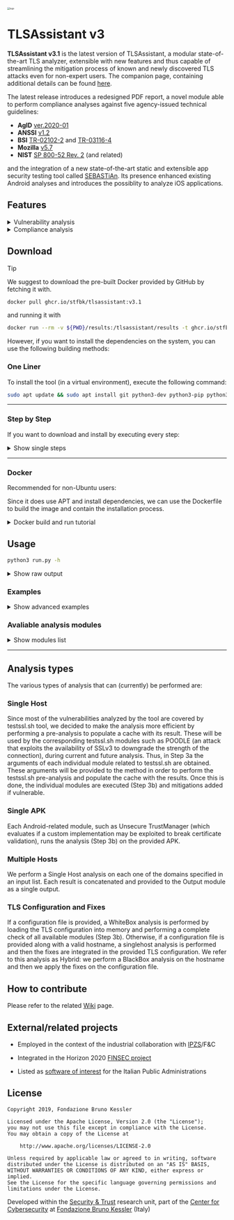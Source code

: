 <img src="assets/logo.png" alt="logo" style="zoom:35%;" />

# TLSAssistant v3

**TLSAssistant v3.1** is the latest version of TLSAssistant, a modular state-of-the-art TLS analyzer, extensible with new features and thus capable of streamlining the mitigation process of known and newly discovered TLS attacks even for non-expert users. The companion page, containing additional details can be found [here](https://st.fbk.eu/tools/TLSAssistant/).

The latest release introduces a redesigned PDF report, a novel module able to perform compliance analyses against five agency-issued technical guidelines:
- **AgID** [ver.2020-01](https://cert-agid.gov.it/wp-content/uploads/2020/11/AgID-RACCSECTLS-01.pdf)
- **ANSSI** [v1.2](https://cyber.gouv.fr/sites/default/files/2017/07/anssi-guide-recommandations_de_securite_relatives_a_tls-v1.2.pdf)
- **BSI** [TR-02102-2](https://www.bsi.bund.de/SharedDocs/Downloads/EN/BSI/Publications/TechGuidelines/TG02102/BSI-TR-02102-2.html) and [TR-03116-4](https://www.bsi.bund.de/SharedDocs/Downloads/DE/BSI/Publikationen/TechnischeRichtlinien/TR03116/BSI-TR-03116-4.html)
- **Mozilla** [v5.7](https://wiki.mozilla.org/Security/Server_Side_TLS)
- **NIST** [SP 800-52 Rev. 2](https://nvlpubs.nist.gov/nistpubs/SpecialPublications/NIST.SP.800-52r2.pdf) (and related)

and the integration of a new state-of-the-art static and extensible app security testing tool called [SEBASTiAn](https://github.com/talos-security/SEBASTiAn). Its presence enhanced existing Android analyses and introduces the possiblity to analyze iOS applications.


## Features
<details>

<summary>Vulnerability analysis</summary>

![vulnerability_report](assets/report_vuln.png)
*Vulnerability analysis report*

TLSAssistant is capable of identifying a wide range of TLS vulnerabilities and generating actionable reports that can assist the system administrators in correctly and easily fixing their configurations.

The list of detectable issues is:
- Android applications (.apk)
  - Accepting all SSL certificates
  - Allow all hostname
  - Certificate or keyStore disclosure
  - Crypto ECB ciphers
  - Debuggable application
  - Default HTTP scheme
  - Insecure connection
  - Insecure HostnameVerifier
  - Insecure SocketFactory
  - Insecure Socket
  - Invalid server certificate
  - Obfuscated Code
  - SSL GetInsecure Method
  - Weak Algorithms
  - WebView SSL Errors
- iOS applications (.ipa)
  - Allow HTTP Plist
  - Insecure connection Plist
  - Insecure TLS version Plist
  - No forward secrecy Plist
  - Weak crypto
- Webservers
  - 3SHAKE
  - ALPACA
  - BEAST
  - BREACH
  - CCS Injection
  - Certificate Transparency
  - CRIME
  - DROWN
  - FREAK
  - Heartbleed
  - HSTS preloading
  - HSTS set
  - HTTPS enforced
  - LOGJAM
  - LUCKY13
  - BAR MITZVAH
  - RC4 NOMORE
  - Padding oracle (SSL and TLS POODLE)
  - Perfect Forward Secrecy
  - RACCOON
  - SSL RENEGOTIATION
  - ROBOT
  - SLOTH
  - SWEET32
  - TICKETBLEED

</details>
<details>

<summary>Compliance analysis</summary>

![compliance_report](assets/report_compliance.png)
*Compliance analysis report*

TLSAssistant is able to perform an automated compliance analysis against fivefive agency-issued technical guidelines:
- **AgID** [ver.2020-01](https://cert-agid.gov.it/wp-content/uploads/2020/11/AgID-RACCSECTLS-01.pdf)
- **ANSSI** [v1.2](https://cyber.gouv.fr/sites/default/files/2017/07/anssi-guide-recommandations_de_securite_relatives_a_tls-v1.2.pdf)
- **BSI** [TR-02102-2](https://www.bsi.bund.de/SharedDocs/Downloads/EN/BSI/Publications/TechGuidelines/TG02102/BSI-TR-02102-2.html) and [TR-03116-4](https://www.bsi.bund.de/SharedDocs/Downloads/DE/BSI/Publikationen/TechnischeRichtlinien/TR03116/BSI-TR-03116-4.html)
- **Mozilla** [v5.7](https://wiki.mozilla.org/Security/Server_Side_TLS)
- **NIST** [SP 800-52 Rev. 2](https://nvlpubs.nist.gov/nistpubs/SpecialPublications/NIST.SP.800-52r2.pdf) (and related)

It supports the following use-cases:
- **compare-to-one** - compare an already existing configuration against a single guideline. The output consists of a report that highlights the differences between the current and the target configuration and guides the system administrator towards closing the gap;
- **compare-to-many** - similar to the *compare-to-one* but considering multiple guidelines;
- **generate-after-one** - generate a working configuration compliant with a single guideline, taking into account any additional narrowing set by the user;
- **generate-after-many** - similar to the *generate-after-one* but considering multiple guidelines.

</details>

## Download

> [!TIP]
> We suggest to download the pre-built Docker provided by GitHub by fetching it with.
> ```bash
> docker pull ghcr.io/stfbk/tlsassistant:v3.1
> ```
> and running it with
> ```bash
> docker run --rm -v ${PWD}/results:/tlsassistant/results -t ghcr.io/stfbk/tlsassistant:v3.1 -s www.fbk.eu
> ```

However, if you want to install the dependencies on the system, you can use the following building methods:
### One Liner
To install the tool (in a virtual environment), execute the following command:
```bash
sudo apt update && sudo apt install git python3-dev python3-pip python3-venv -y && git clone https://github.com/stfbk/tlsassistant.git && cd tlsassistant && python3 -m venv venv && source venv/bin/activate && pip3 install -r requirements.txt && python3 install.py -v
```
---
### Step by Step
If you want to download and install by executing every step:
<details>

<summary>Show single steps</summary>

0. Install git
```bash
sudo apt update && sudo apt-get install git -y
```
1. Download the tool by running

```bash
git clone https://github.com/stfbk/tlsassistant.git && cd tlsassistant
```
2. Install python
  ```bash
  sudo apt update && sudo apt-get install python3-dev python3-pip python3-venv -y
  ```
3. Optional but recommended: Create a virtual environment
  ```bash
  python3 -m venv venv
  ```
  and activate the virtual environment
  ```bash
  source venv/bin/activate
  ```
4. Install the requirements
  ```bash
  pip3 install -r requirements.txt
  ```
5. Run the installer
  ```bash
  python3 install.py
  ```
</details>

---

### Docker

Recommended for non-Ubuntu users:

Since it does use APT and install dependencies, we can use the Dockerfile to build the image and contain the installation process.

<details>
<summary>Docker build and run tutorial</summary>

clone the repository:

```bash
  git clone https://github.com/stfbk/tlsassistant.git && cd tlsassistant
```
Build the docker image:
```bash
  docker build -t tlsassistant .
```
Run the docker image:

```bash
docker run --rm -v ${PWD}/results:/tlsassistant/results -t tlsassistant -s www.fbk.eu
```
add all the `args` that we want to pass after the `tlsassistant` keyword.


We can use the `-v` flag to mount directories with the TLS configuration files.

```bash
docker run --rm -v ${PWD}/results:/tlsassistant/results -v ${PWD}/configurations_to_mount:/tlsassistant/config_mounted -t tlsassistant -f config_mounted/apache.conf
```
</details>

## Usage
```bash
python3 run.py -h
```
<details>

<summary>Show raw output</summary>

```
usage: TLSAssistant [-h] [--version] [-v] [--openssl OPENSSL | --ignore-openssl] [-ot {pdf,html}] [-o OUTPUT] [--group-by {host,module}] (-s SERVER | -f FILE | -d DOMAIN_FILE | -l [LIST] | -a APK) [--apply-fix [APPLY_FIX]]
                    [-c CONFIGURATION | -m CONFIGURATION [CONFIGURATION ...]] [-e EXCLUDE [EXCLUDE ...]] [--stix] [--webhook [WEBHOOK]] [--prometheus [PROMETHEUS]] [--config_type {apache,nginx,auto}] [--guidelines COMPLIANCE_ARGS]
                    [--apache] [--security COMPLIANCE_ARGS] [--output_config COMPLIANCE_ARGS] [--certificate_index COMPLIANCE_ARGS] [--custom_guidelines COMPLIANCE_ARGS] [--use_cache] [--clean] [--no_psk]

TLSAssistant Help

optional arguments:
  -h, --help            show this help message and exit
  --version             show program's version number and exit
  -v, --verbosity       increase output verbosity
  --openssl OPENSSL, --openssl-version OPENSSL
                        Add openSSL version to consider if configuration analysis is asked.
  --ignore-openssl      During configuration analysis, ignore openssl version completely.
  -ot {pdf,html}, --output-type {pdf,html}
                        The type of the report output.
                        Output type can be omitted and can be obtained by --output extension.
  -o OUTPUT, --output OUTPUT
                        Set report path.
  --group-by {host,module}
                        Choose how to group results by.
  -s SERVER, --server SERVER
                        The hostname, target of the analysis.
  -f FILE, --file FILE  The configuration to analyze.
  -d DOMAIN_FILE, --domain_file DOMAIN_FILE
                        The file path which has the hostname to analyze.
  -l [LIST], --list [LIST]
                        List all modules or print an help of a module.
                        For Example
                        -l freak
  -a APP, --app APP     The apk/ipa path, target of the analysis.
  --apply-fix [APPLY_FIX]
                        Apply fix in the current configuration.
                         Give a path if using -s.
                        i.e.
                          python3 run.py -s fbk.eu --apply-fix myconf.conf
  -c CONFIGURATION, --conf CONFIGURATION, --configuration CONFIGURATION
                        Configuration path.
  -m CONFIGURATION [CONFIGURATION ...], --modules CONFIGURATION [CONFIGURATION ...]
                        List of modules to run
                        For example
                          -m breach crime freak
  -e EXCLUDE [EXCLUDE ...], --exclude EXCLUDE [EXCLUDE ...]
                        List of modules to exclude
                        For example
                          -e breach crime
  --stix                Generate STIX2 compliant output.
  --webhook [WEBHOOK]   Add a webhook url to send the results.
  --prometheus [PROMETHEUS]
                        Generate the prometheus output in a default path or in the specified path.
  --config_type {apache,nginx,auto}
                        Define the type of configuration to analyze.
  --guidelines COMPLIANCE_ARGS
                        A string containing the names of the guidelines that should be checked in the form: guideline_version1_version2 in the case of multiple guidelines they should be comma separated. Use "list" for a list of valid strings and "aliases" for a list of aliases.
  --apache              Default to False. If True the output configuration will have apache syntax, if false nginx will be used.
  --security COMPLIANCE_ARGS
                        Default to True. If False the legacy level priority will be used
  --output_config COMPLIANCE_ARGS
                        Where to save the output configuration file, only needed for generate one/many
  --certificate_index COMPLIANCE_ARGS
                        The index of the certificate to use for the analysis, only needed if the website has multiple certificates.Default to 1  (first certificate).
  --custom_guidelines COMPLIANCE_ARGS
                        A path to a custom guideline file, only needed if the user wants to use a custom guideline.
  --use_cache           Default to False. If True the program will use the cached testssl analysis, if False the cache will be ignored.
  --clean               Default to False. If True the program will remove the cached testssl analysis for this host.
  --no_psk              Default to False. If True the program will not consider PSK ciphersuites during analysis.

```
</details>

### Examples 
<details>
<summary>Show advanced examples</summary>

- Perform a **server** analysis

```bash
python3 run.py -s fbk.eu
```
<sub>If no configuration or module list provided, `default_server.json` is loaded.</sub>

- Perform a **configuration file** analysis

Here we specify the openssl version of the system which runs the web server.
```bash
python3 run.py -f my_apache_conf.conf --openssl 1.1.1
```

We can also **ignore the openssl version**, assuming the weakest version:
```bash
python3 run.py -f my_apache_conf.conf --ignore-openssl
```

- Perform a **TLS configuration file** analysis and **apply fixes**

By default, the configuration analyzed is changed in place.
```bash
python3 run.py -f my_apache_conf.conf --apply-fix
```

We can specify an **output** path of the fixed configuration:

```bash
python3 run.py -f my_apache_conf.conf --apply-fix my_output_conf.conf
```
- Perform an analysis by **selecting modules**

```bash
python3 run.py -s fbk.eu -m breach crime freak poodle hsts_preloading
```

Or by selecting a **TLSAssistant configuration file**:

```bash
python3 run.py -s fbk.eu -c default_server.json 
```

We can also **exclude some modules** without editing the configuration file:

```bash
python3 run.py -s fbk.eu -c default_server.json -e hsts_preloading
```

get the **full module list** with:
```bash
python3 run.py -l
```

- Perform an analysis with **subdomain enumeration**

```bash
python3 run.py -s *.fbk.eu
```

- Perform an analysis on a **.apk/.ipa file**

```bash
python3 run.py -a my_app[.apk/.ipa]
```

<sub>If no configuration or module list provided, `default_android.json` is loaded.</sub>

- Analyze **all domains in a file** (one per line, including subdomains enumeration)

Assuming the file `domains_list.log` looks like this:
```
music.amazon.it
facebook.com
*.fbk.eu
```
we execute:

```bash
python3 run.py -d domains_list.log
```

- Check the **compliance** of an existing deployment against AgID TLS guidelines

```bash
python3 run.py -m compare_one --guidelines agid -s www.example.com --ignore-openssl
```

- Generate a new configuration, already **compliant** with NIST guidelines

```bash
python3 run.py -m generate_one --guidelines nist --output_conf compliant_config.conf --openssl-version 3.0.2 -s placeholder
```

</details>


### Avaliable analysis modules

<details>
<summary>Show modules list</summary>

```bash
python3 run.py -l
```

Results:

```
Here's a list of all the modules available:
Android:
        accepting_all_certificates
        allow_all_hostname
        certificate_keystore_disclosure
        crypto_ecb_cipher
        debuggable_application
        default_scheme_http
        insecure_connection
        insecure_hostname_verifier
        insecure_socket_factory
        insecure_socket
        invalid_server_certificate
        obfuscated_code
        ssl_getinsecure_method
        weak_algorithms
        webview_ssl_errors
Compliance:
        compare_one
        compare_many
        generate_one
        generate_many
iOS:
        allow_http_plist
        allow_connection_plist
        allow_tls_version_plist
        no_forward_secrecy_plist
        weak_crypto
Server:
        3shake
        alpaca
        beast
        breach
        ccs_injection
        certificate_transparency
        crime
        drown
        freak
        heartbleed
        hsts_preloading
        hsts_set
        https_enforced
        logjam
        lucky13
        mitzvah
        nomore
        padding_oracle
        pfs
        sslpoodle
        tlspoodle
        raccoon
        renegotiation
        robot
        sloth
        sweet32
        ticketbleed
Use 
        -l module_name
 to read the details.
```

</details>

---

## Analysis types
The various types of analysis that can (currently) be performed are:

### Single Host
Since most of the vulnerabilities analyzed by the tool are covered by testssl.sh tool, we decided to make the analysis more efficient by performing a pre-analysis to populate a cache with its result. These will be used by the corresponding testssl.sh modules such as POODLE (an attack that exploits the availability of SSLv3 to downgrade the strength of the connection), during current and future analysis. Thus, in Step 3a the arguments of each individual module related to testssl.sh are obtained. These arguments will be provided to the method in order to perform the testssl.sh pre-analysis and populate the cache with the results. Once this is done, the individual modules are executed (Step 3b) and mitigations added if vulnerable.

### Single APK
Each Android-related module, such as Unsecure TrustManager (which evaluates if a custom implementation may be exploited to break certificate validation), runs the analysis (Step 3b) on the provided APK.

### Multiple Hosts
We perform a Single Host analysis on each one of the domains specified in an input list. Each result is concatenated and provided to the Output module as a single output.	

### TLS Configuration and Fixes
If a configuration file is provided, a WhiteBox analysis is performed by loading the TLS configuration into memory and performing a complete check of all available modules (Step 3b). Otherwise, if a configuration file is provided along with a valid hostname, a singlehost analysis is performed and then the fixes are integrated in the provided TLS configuration. We refer to this analysis as Hybrid: we perform a BlackBox analysis on the hostname and then we apply the fixes on the configuration file.

## How to contribute
Please refer to the related [Wiki](https://github.com/stfbk/tlsassistant/wiki) page.

## External/related projects

- Employed in the context of the industrial collaboration with [IPZS](https://www.ipzs.it)/F&C

- Integrated in the Horizon 2020 [FINSEC project](https://www.finsec-project.eu/)

- Listed as [software of interest](https://developers.italia.it/it/software/stfbk-tlsassistant-e1ccc0) for the Italian Public Administrations


## License

```
Copyright 2019, Fondazione Bruno Kessler

Licensed under the Apache License, Version 2.0 (the "License");
you may not use this file except in compliance with the License.
You may obtain a copy of the License at

    http://www.apache.org/licenses/LICENSE-2.0

Unless required by applicable law or agreed to in writing, software
distributed under the License is distributed on an "AS IS" BASIS,
WITHOUT WARRANTIES OR CONDITIONS OF ANY KIND, either express or implied.
See the License for the specific language governing permissions and
limitations under the License.
```

Developed within the [Security & Trust](https://st.fbk.eu/) research unit, part of the [Center for Cybersecurity](https://cs.fbk.eu/)  at [Fondazione Bruno Kessler](https://www.fbk.eu/en/) (Italy)

